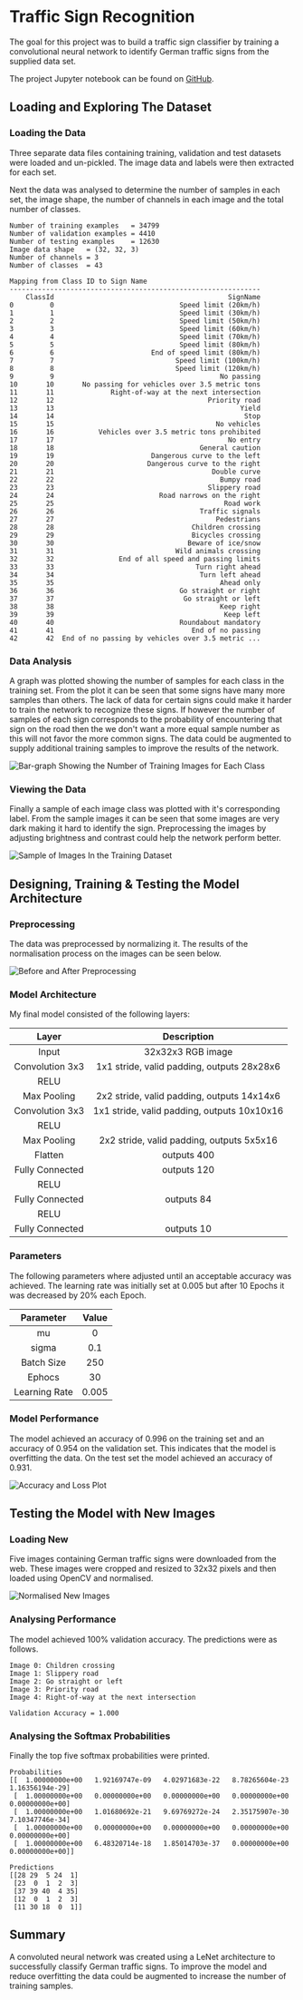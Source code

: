 # **Traffic Sign Recognition**

The goal for this project was to build a traffic sign classifier by training a convolutional neural network to identify  German traffic signs from the supplied data set.

The project Jupyter notebook can be found on [GitHub](https://github.com/gavincoelho/CarND-Traffic-Sign-Classifier-Project/blob/master/Traffic_Sign_Classifier.ipynb).

[//]: # (Image References)

[image1]: ./images/image1.png "Number of Training Images for Each Class"
[image2]: ./images/image2.png "Sample Images"
[image3]: ./images/image3.png "Initial and Normalised Image"
[image4]: ./images/image4.png "Accuracy and Loss Plot"
[image5]: ./images/image5.png "Traffic Sign 2"

## Loading and Exploring The Dataset

### Loading the Data
Three separate data files containing training, validation and test datasets were loaded and un-pickled. The image data and labels were then extracted for each set. 

Next the data was analysed to determine the number of samples in each set, the image shape, the number of channels in each image and the total number of classes.

	Number of training examples   = 34799
	Number of validation examples = 4410
	Number of testing examples    = 12630
	Image data shape   = (32, 32, 3)
	Number of channels = 3
	Number of classes  = 43
	
	Mapping from Class ID to Sign Name
	--------------------------------------------------------------
	    ClassId                                           SignName
	0         0                               Speed limit (20km/h)
	1         1                               Speed limit (30km/h)
	2         2                               Speed limit (50km/h)
	3         3                               Speed limit (60km/h)
	4         4                               Speed limit (70km/h)
	5         5                               Speed limit (80km/h)
	6         6                        End of speed limit (80km/h)
	7         7                              Speed limit (100km/h)
	8         8                              Speed limit (120km/h)
	9         9                                         No passing
	10       10       No passing for vehicles over 3.5 metric tons
	11       11              Right-of-way at the next intersection
	12       12                                      Priority road
	13       13                                              Yield
	14       14                                               Stop
	15       15                                        No vehicles
	16       16           Vehicles over 3.5 metric tons prohibited
	17       17                                           No entry
	18       18                                    General caution
	19       19                        Dangerous curve to the left
	20       20                       Dangerous curve to the right
	21       21                                       Double curve
	22       22                                         Bumpy road
	23       23                                      Slippery road
	24       24                          Road narrows on the right
	25       25                                          Road work
	26       26                                    Traffic signals
	27       27                                        Pedestrians
	28       28                                  Children crossing
	29       29                                  Bicycles crossing
	30       30                                 Beware of ice/snow
	31       31                              Wild animals crossing
	32       32                End of all speed and passing limits
	33       33                                   Turn right ahead
	34       34                                    Turn left ahead
	35       35                                         Ahead only
	36       36                               Go straight or right
	37       37                                Go straight or left
	38       38                                         Keep right
	39       39                                          Keep left
	40       40                               Roundabout mandatory
	41       41                                  End of no passing
	42       42  End of no passing by vehicles over 3.5 metric ...

### Data Analysis
A graph was plotted showing the number of samples for each class in the training set. From the plot it can be seen that some signs have many more samples than others. The lack of data for certain signs could make it harder to train the network to recognize these signs. If however the number of samples of each sign corresponds to the probability of encountering that sign on the road then the we don't want a more equal sample number as this will not favor the more common signs. The data could be augmented to supply additional training samples to improve the results of the network.

![Bar-graph Showing the Number of Training Images for Each Class][image1]

### Viewing the Data
Finally a sample of each image class was plotted with it's corresponding label. From the sample images it can be seen that some images are very dark making it hard to identify the sign. Preprocessing the images by adjusting brightness and contrast could help the network perform better. 

![Sample of Images In the Training Dataset][image2]

## Designing, Training & Testing the Model Architecture

### Preprocessing
The data was preprocessed by normalizing it. The results of the normalisation process on the images can be seen below.

![Before and After Preprocessing][image3]

### Model Architecture
My final model consisted of the following layers:

| Layer         		|     Description	        					| 
|:---------------------:|:---------------------------------------------:| 
| Input         		| 32x32x3 RGB image   							| 
| Convolution 3x3     	| 1x1 stride, valid padding, outputs 28x28x6 	|
| RELU					|												|
| Max Pooling	      	| 2x2 stride, valid padding, outputs 14x14x6 	|
| Convolution 3x3     	| 1x1 stride, valid padding, outputs 10x10x16 	|
| RELU					|												|
| Max Pooling	      	| 2x2 stride, valid padding, outputs 5x5x16 	|
| Flatten				| outputs 400									|
| Fully Connected		| outputs 120									|
| RELU					|												|
| Fully Connected		| outputs 84									|
| RELU					|												|
| Fully Connected		| outputs 10									|

### Parameters
The following parameters where adjusted until an acceptable accuracy was achieved. The learning rate was initially set at 0.005 but after 10 Epochs it was decreased by 20% each Epoch. 

|	Parameter         	|	Value			        					| 
|:---------------------:|:---------------------------------------------:| 
| mu		       		| 0				   								| 
| sigma		       		| 0.1				   							| 
| Batch Size       		| 250				   							| 
| Ephocs		     	| 30										 	|
| Learning Rate			| 0.005											| 

### Model Performance
The model achieved an accuracy of 0.996 on the training set and an accuracy of 0.954 on the validation set. This indicates that the model is overfitting the data. On the test set the model achieved an accuracy of 0.931.

![Accuracy and Loss Plot][image4]

## Testing the Model with New Images

### Loading New 

Five images containing German traffic signs were downloaded from the web. These images were cropped and resized to 32x32 pixels and then loaded using OpenCV and normalised.

![Normalised New Images][image5]

### Analysing Performance
The model achieved 100% validation accuracy. The predictions were as follows.

	Image 0: Children crossing
	Image 1: Slippery road
	Image 2: Go straight or left
	Image 3: Priority road
	Image 4: Right-of-way at the next intersection
	
	Validation Accuracy = 1.000

### Analysing the Softmax Probabilities
Finally the top five softmax probabilities were printed.

	Probabilities
	[[  1.00000000e+00   1.92169747e-09   4.02971683e-22   8.78265604e-23   1.16356194e-29]
	 [  1.00000000e+00   0.00000000e+00   0.00000000e+00   0.00000000e+00   0.00000000e+00]
	 [  1.00000000e+00   1.01680692e-21   9.69769272e-24   2.35175907e-30   7.10347746e-34]
	 [  1.00000000e+00   0.00000000e+00   0.00000000e+00   0.00000000e+00   0.00000000e+00]
	 [  1.00000000e+00   6.48320714e-18   1.85014703e-37   0.00000000e+00   0.00000000e+00]]

	Predictions
	[[28 29  5 24  1]
	 [23  0  1  2  3]
	 [37 39 40  4 35]
	 [12  0  1  2  3]
	 [11 30 18  0  1]]

## Summary

A convoluted neural network was created using a LeNet architecture to successfully classify German traffic signs. To improve the model and reduce overfitting the data could be augmented to increase the number of training samples.